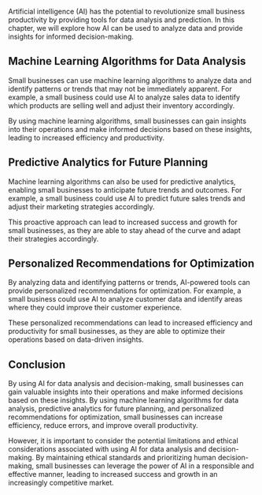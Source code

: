 
Artificial intelligence (AI) has the potential to revolutionize small business productivity by providing tools for data analysis and prediction. In this chapter, we will explore how AI can be used to analyze data and provide insights for informed decision-making.

Machine Learning Algorithms for Data Analysis
---------------------------------------------

Small businesses can use machine learning algorithms to analyze data and identify patterns or trends that may not be immediately apparent. For example, a small business could use AI to analyze sales data to identify which products are selling well and adjust their inventory accordingly.

By using machine learning algorithms, small businesses can gain insights into their operations and make informed decisions based on these insights, leading to increased efficiency and productivity.

Predictive Analytics for Future Planning
----------------------------------------

Machine learning algorithms can also be used for predictive analytics, enabling small businesses to anticipate future trends and outcomes. For example, a small business could use AI to predict future sales trends and adjust their marketing strategies accordingly.

This proactive approach can lead to increased success and growth for small businesses, as they are able to stay ahead of the curve and adapt their strategies accordingly.

Personalized Recommendations for Optimization
---------------------------------------------

By analyzing data and identifying patterns or trends, AI-powered tools can provide personalized recommendations for optimization. For example, a small business could use AI to analyze customer data and identify areas where they could improve their customer experience.

These personalized recommendations can lead to increased efficiency and productivity for small businesses, as they are able to optimize their operations based on data-driven insights.

Conclusion
----------

By using AI for data analysis and decision-making, small businesses can gain valuable insights into their operations and make informed decisions based on these insights. By using machine learning algorithms for data analysis, predictive analytics for future planning, and personalized recommendations for optimization, small businesses can increase efficiency, reduce errors, and improve overall productivity.

However, it is important to consider the potential limitations and ethical considerations associated with using AI for data analysis and decision-making. By maintaining ethical standards and prioritizing human decision-making, small businesses can leverage the power of AI in a responsible and effective manner, leading to increased success and growth in an increasingly competitive market.
